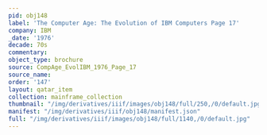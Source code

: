 ```yaml
---
pid: obj148
label: 'The Computer Age: The Evolution of IBM Computers Page 17'
company: IBM
_date: '1976'
decade: 70s
commentary:
object_type: brochure
source: CompAge_EvolIBM_1976_Page_17
source_name:
order: '147'
layout: qatar_item
collection: mainframe_collection
thumbnail: "/img/derivatives/iiif/images/obj148/full/250,/0/default.jpg"
manifest: "/img/derivatives/iiif/obj148/manifest.json"
full: "/img/derivatives/iiif/images/obj148/full/1140,/0/default.jpg"
---
```

